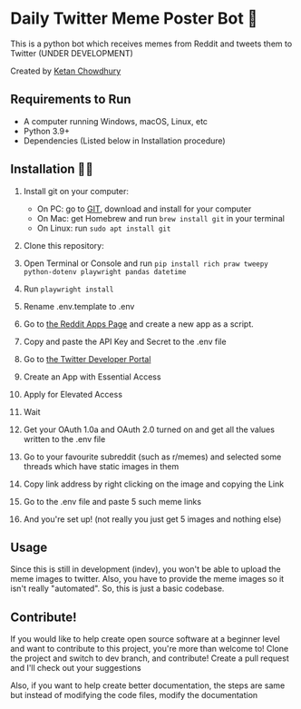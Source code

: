 # Daily Twitter Meme Poster Bot 🤖

This is a python bot which receives memes from Reddit and tweets them to Twitter (UNDER DEVELOPMENT)

Created by [Ketan Chowdhury](https://github.com/anvilator-web)

## Requirements to Run

- A computer running Windows, macOS, Linux, etc
- Python 3.9+
- Dependencies (Listed below in Installation procedure)

## Installation 👩‍💻

1. Install git on your computer:
   - On PC: go to [GIT](https://git-scm.com/download/win), download and install for your computer
   - On Mac: get Homebrew and run `brew install git` in your terminal
   - On Linux: run `sudo apt install git`

2. Clone this repository:
3. Open Terminal or Console and run `pip install rich praw tweepy python-dotenv playwright pandas datetime`
4. Run `playwright install`
5. Rename .env.template to .env
6. Go to [the Reddit Apps Page](https://reddit.com/prefs/apps/) and create a new app as a script.
7. Copy and paste the API Key and Secret to the .env file
8. Go to [the Twitter Developer Portal](https://developer.twitter.com/en/portal/dashboard)
9. Create an App with Essential Access
10. Apply for Elevated Access
11. Wait
12. Get your OAuth 1.0a and OAuth 2.0 turned on and get all the values written to the .env file
13. Go to your favourite subreddit (such as r/memes) and selected some threads which have static images in them
14. Copy link address by right clicking on the image and copying the Link
15. Go to the .env file and paste 5 such meme links
16. And you're set up! (not really you just get 5 images and nothing else)


## Usage

Since this is still in development (indev), you won't be able to upload the meme images to twitter. Also, you have to provide the meme images so it isn't really "automated". So, this is just a basic codebase.


## Contribute!

If you would like to help create open source software at a beginner level and want to contribute to this project, you're more than welcome to!
Clone the project and switch to dev branch, and contribute!
Create a pull request and I'll check out your suggestions

Also, if you want to help create better documentation,
the steps are same but instead of modifying the code files, modify the documentation
